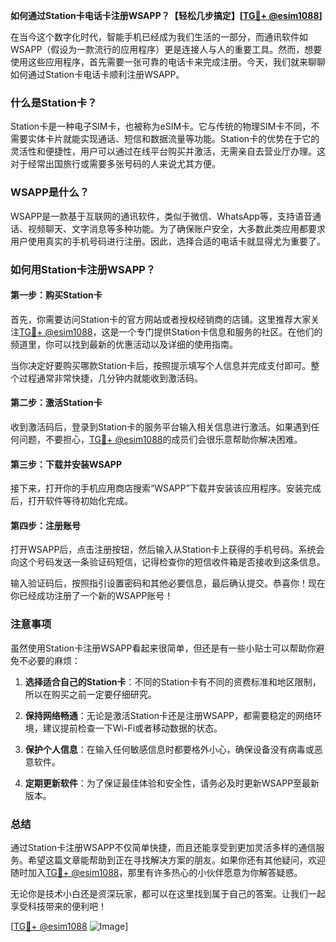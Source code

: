 **如何通过Station卡电话卡注册WSAPP？【轻松几步搞定】[[TG💪+ @esim1088](https://t.me/s/esim1088)]**

在当今这个数字化时代，智能手机已经成为我们生活的一部分，而通讯软件如WSAPP（假设为一款流行的应用程序）更是连接人与人的重要工具。然而，想要使用这些应用程序，首先需要一张可靠的电话卡来完成注册。今天，我们就来聊聊如何通过Station卡电话卡顺利注册WSAPP。

### 什么是Station卡？

Station卡是一种电子SIM卡，也被称为eSIM卡。它与传统的物理SIM卡不同，不需要实体卡片就能实现通话、短信和数据流量等功能。Station卡的优势在于它的灵活性和便捷性，用户可以通过在线平台购买并激活，无需亲自去营业厅办理。这对于经常出国旅行或需要多张号码的人来说尤其方便。

### WSAPP是什么？

WSAPP是一款基于互联网的通讯软件，类似于微信、WhatsApp等，支持语音通话、视频聊天、文字消息等多种功能。为了确保账户安全，大多数此类应用都要求用户使用真实的手机号码进行注册。因此，选择合适的电话卡就显得尤为重要了。

### 如何用Station卡注册WSAPP？

#### 第一步：购买Station卡

首先，你需要访问Station卡的官方网站或者授权经销商的店铺。这里推荐大家关注[TG💪+ @esim1088](https://t.me/s/esim1088)，这是一个专门提供Station卡信息和服务的社区。在他们的频道里，你可以找到最新的优惠活动以及详细的使用指南。

当你决定好要购买哪款Station卡后，按照提示填写个人信息并完成支付即可。整个过程通常非常快捷，几分钟内就能收到激活码。

#### 第二步：激活Station卡

收到激活码后，登录到Station卡的服务平台输入相关信息进行激活。如果遇到任何问题，不要担心，[TG💪+ @esim1088](https://t.me/s/esim1088)的成员们会很乐意帮助你解决困难。

#### 第三步：下载并安装WSAPP

接下来，打开你的手机应用商店搜索“WSAPP”下载并安装该应用程序。安装完成后，打开软件等待初始化完成。

#### 第四步：注册账号

打开WSAPP后，点击注册按钮，然后输入从Station卡上获得的手机号码。系统会向这个号码发送一条验证码短信，记得检查你的短信收件箱是否接收到这条信息。

输入验证码后，按照指引设置密码和其他必要信息，最后确认提交。恭喜你！现在你已经成功注册了一个新的WSAPP账号！

### 注意事项

虽然使用Station卡注册WSAPP看起来很简单，但还是有一些小贴士可以帮助你避免不必要的麻烦：

1. **选择适合自己的Station卡**：不同的Station卡有不同的资费标准和地区限制，所以在购买之前一定要仔细研究。
   
2. **保持网络畅通**：无论是激活Station卡还是注册WSAPP，都需要稳定的网络环境，建议提前检查一下Wi-Fi或者移动数据的状态。

3. **保护个人信息**：在输入任何敏感信息时都要格外小心，确保设备没有病毒或恶意软件。

4. **定期更新软件**：为了保证最佳体验和安全性，请务必及时更新WSAPP至最新版本。

### 总结

通过Station卡注册WSAPP不仅简单快捷，而且还能享受到更加灵活多样的通信服务。希望这篇文章能帮助到正在寻找解决方案的朋友。如果你还有其他疑问，欢迎随时加入[TG💪+ @esim1088](https://t.me/s/esim1088)，那里有许多热心的小伙伴愿意为你解答疑惑。

无论你是技术小白还是资深玩家，都可以在这里找到属于自己的答案。让我们一起享受科技带来的便利吧！

[[TG💪+ @esim1088](https://t.me/s/esim1088) ![Image](https://i.postimg.cc/4NQfJmqS/Snipaste-2025-05-13-00-14-12.png)]
